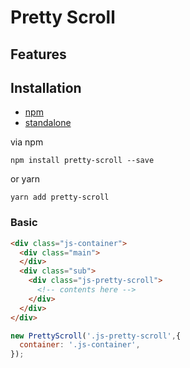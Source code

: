 # Pretty Scroll


## Features

## Installation
- [npm](https://www.npmjs.com/package/pretty-scroll)
- [standalone](https://raw.githubusercontent.com/appleple/pretty-scroll/master/js/pretty-scroll.js)

via npm
```shell
npm install pretty-scroll --save
```

or yarn

```shell
yarn add pretty-scroll
```

### Basic

```html
<div class="js-container">
  <div class="main">
  </div>
  <div class="sub">
    <div class="js-pretty-scroll">
      <!-- contents here -->
    </div>
  </div>
</div>
```

```js
new PrettyScroll('.js-pretty-scroll',{
  container: '.js-container',
});
```

